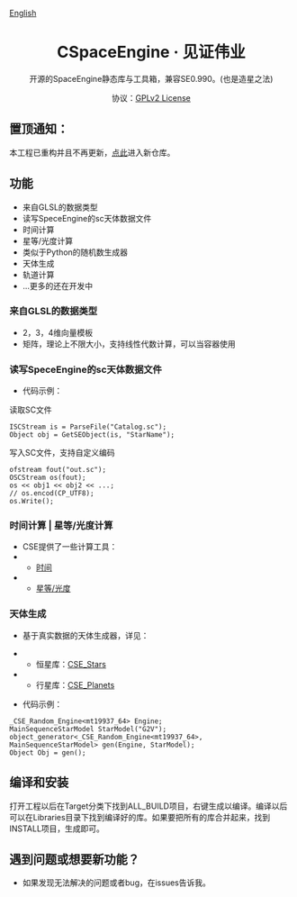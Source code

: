 ﻿[English](README.md)
<div align = "center">

# CSpaceEngine · 见证伟业

开源的SpaceEngine静态库与工具箱，兼容SE0.990。(也是造星之法)

协议：[GPLv2 License](https://www.gnu.org/licenses/old-licenses/gpl-2.0.html)

</div>

## 置顶通知：
本工程已重构并且不再更新，[点此](https://github.com/StellarDX/CSpaceEngine-Project)进入新仓库。

## 功能
 - 来自GLSL的数据类型
 - 读写SpeceEngine的sc天体数据文件
 - 时间计算
 - 星等/光度计算
 - 类似于Python的随机数生成器
 - 天体生成
 - 轨道计算
 - ...更多的还在开发中

### 来自GLSL的数据类型
 - 2，3，4维向量模板
 - 矩阵，理论上不限大小，支持线性代数计算，可以当容器使用

### 读写SpeceEngine的sc天体数据文件
 - 代码示例：

读取SC文件
```读取SC文件
ISCStream is = ParseFile("Catalog.sc");
Object obj = GetSEObject(is, "StarName");
```

写入SC文件，支持自定义编码
```写入SC文件
ofstream fout("out.sc");
OSCStream os(fout);
os << obj1 << obj2 << ...;
// os.encod(CP_UTF8);
os.Write();
```

### 时间计算 | 星等/光度计算
 - CSE提供了一些计算工具：
 - * [时间](Applications/JulianConvert/JulianCalculator.cpp)
 - * [星等/光度](Applications/StarMagLumCalculator/StarMagLumCalculator.cpp)

### 天体生成
 - 基于真实数据的天体生成器，详见：
 - * 恒星库：[CSE_Stars](Modules/Stars/Doc/StarModels_CN.md)
 - * 行星库：[CSE_Planets](Modules/Planets/Doc/PlanetModels_CN.md)

 - 代码示例：
```generating
_CSE_Random_Engine<mt19937_64> Engine;
MainSequenceStarModel StarModel("G2V");
object_generator<_CSE_Random_Engine<mt19937_64>, MainSequenceStarModel> gen(Engine, StarModel);
Object Obj = gen();
```

## 编译和安装
打开工程以后在Target分类下找到ALL_BUILD项目，右键生成以编译。编译以后可以在Libraries目录下找到编译好的库。如果要把所有的库合并起来，找到INSTALL项目，生成即可。

## 遇到问题或想要新功能？
 - 如果发现无法解决的问题或者bug，在issues告诉我。
